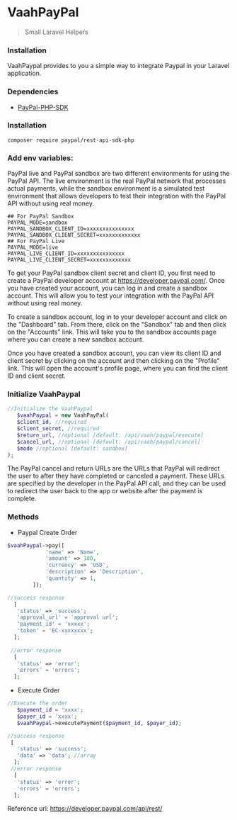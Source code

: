 # VaahPayPal
> Small Laravel Helpers

### Installation

VaahPaypal provides to you a simple way to integrate Paypal in your Laravel application.

### Dependencies
- [PayPal-PHP-SDK](https://github.com/paypal/PayPal-PHP-SDK)

### Installation

```shell script
composer require paypal/rest-api-sdk-php
```
### Add env variables:

PayPal live and PayPal sandbox are two different environments for using the PayPal API. The live environment is the real PayPal network that processes actual payments, while the sandbox environment is a simulated test environment that allows developers to test their integration with the PayPal API without using real money.
```env
## For PayPal Sandbox
PAYPAL_MODE=sandbox
PAYPAL_SANDBOX_CLIENT_ID=xxxxxxxxxxxxxxx
PAYPAL_SANDBOX_CLIENT_SECRET=xxxxxxxxxxxxx
## For PayPal Live
PAYPAL_MODE=live
PAYPAL_LIVE_CLIENT_ID=xxxxxxxxxxxxxxx
PAYPAL_LIVE_CLIENT_SECRET=xxxxxxxxxxxxx
```
To get your PayPal sandbox client secret and client ID, you first need to create a PayPal developer account at https://developer.paypal.com/. Once you have created your account, you can log in and create a sandbox account. This will allow you to test your integration with the PayPal API without using real money.

To create a sandbox account, log in to your developer account and click on the "Dashboard" tab. From there, click on the "Sandbox" tab and then click on the "Accounts" link. This will take you to the sandbox accounts page where you can create a new sandbox account.

Once you have created a sandbox account, you can view its client ID and client secret by clicking on the account and then clicking on the "Profile" link. This will open the account's profile page, where you can find the client ID and client secret.

### Initialize VaahPaypal
 ```php
//Initialize the VaahPaypal
    $vaahPaypal = new VaahPayPal(
    $client_id, //required
    $client_secret, //required
    $return_url, //optional [default: /api/vaah/paypal/execute]
    $cancel_url, //optional [default: /api/vaah/paypal/cancel]
    $mode //optional [default: sandbox]
);
```
The PayPal cancel and return URLs are the URLs that PayPal will redirect the user to after they have completed or canceled a payment. These URLs are specified by the developer in the PayPal API call, and they can be used to redirect the user back to the app or website after the payment is complete.

### Methods
- Paypal Create Order

```php
$vaahPaypal->pay([
            'name' => 'Name',
            'amount' => 100,
            'currency' => 'USD',
            'description' => 'Description',
            'quantity' => 1,
        ]);

//success response
  [
   'status' => 'success';
   'approval_url' = 'approval url';
   'payment_id' = 'xxxxx';
   'token' = 'EC-xxxxxxxx';
  ];
 
 //error response
  [
   'status' => 'error';
   'errors' = 'errors';
  ];
```

- Execute Order
```php
//Execute the order
   $payment_id = 'xxxx';
   $payer_id = 'xxxx';
   $vaahPaypal->executePayment($payment_id, $payer_id);

//success response
 [
   'status' => 'success';
   'data' => 'data'; //array
  ];
 //error response
  [
   'status' => 'error';
   'errors' = 'errors';
  ];
```
Reference url: https://developer.paypal.com/api/rest/
